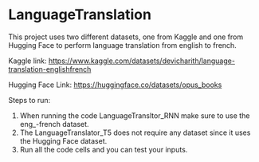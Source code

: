 # LanguageTranslation

This project uses two different datasets, one from Kaggle and one from Hugging Face to perform language translation from english to french. 

Kaggle link: https://www.kaggle.com/datasets/devicharith/language-translation-englishfrench

Hugging Face Link: https://huggingface.co/datasets/opus_books

Steps to run:
1) When running the code LanguageTransltor_RNN make sure to use the eng_-french dataset.
2) The LanguageTranslator_T5 does not require any dataset since it uses the Hugging Face dataset.
3) Run all the code cells and you can test your inputs.
